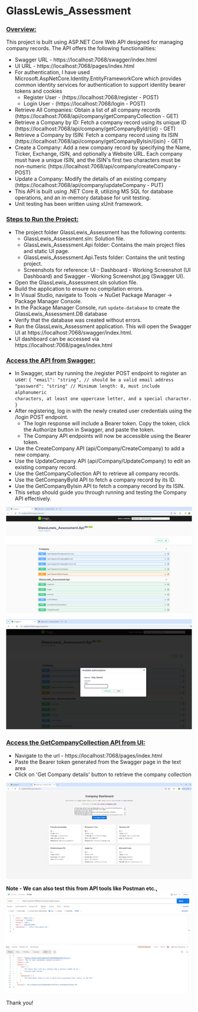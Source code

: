 <h1>GlassLewis_Assessment</h1>

<u><h3>Overview:</u></h3>

This project is built using ASP.NET Core Web API designed for managing company records. The API offers the following functionalities:

- Swagger URL - https://localhost:7068/swagger/index.html
- UI URL - https://localhost:7068/pages/index.html
- For authentication, I have used Microsoft.AspNetCore.Identity.EntityFrameworkCore which provides common identity services for authentication to support identity bearer tokens and cookies
	- Register User - (https://localhost:7068/register - POST)
 	- Login User - (https://localhost:7068/login - POST)
- Retrieve All Companies: Obtain a list of all company records (https://localhost:7068/api/company/getCompanyCollection - GET)
- Retrieve a Company by ID: Fetch a company record using its unique ID (https://localhost:7068/api/company/getCompanyById/{id} - GET)
- Retrieve a Company by ISIN: Fetch a company record using its ISIN (https://localhost:7068/api/company/getCompanyByIsin/{isin} - GET)
- Create a Company: Add a new company record by specifying the Name, Ticker, Exchange, ISIN, and optionally a Website URL. Each company must have a unique ISIN, and the ISIN's first two characters must be non-numeric 
  (https://localhost:7068/api/company/createCompany - POST)
- Update a Company: Modify the details of an existing company (https://localhost:7068/api/company/updateCompany - PUT)
- This API is built using .NET Core 8, utilizing MS SQL for database operations, and an in-memory database for unit testing.
- Unit testing has been written using xUnit framework.

<u><h3>Steps to Run the Project:</u></h3>
- The project folder GlassLewis_Assessment has the following contents:
 	- GlassLewis_Assessment.sln: Solution file.
	- GlassLewis_Assessment.Api folder: Contains the main project files and static UI page.
	- GlassLewis_Assessment.Api.Tests folder: Contains the unit testing project.
	- Screenshots for reference: UI - Dashboard - Working Screenshot (UI Dashboard) and Swagger - Working Screenshot.jpg (Swagger UI).
- Open the GlassLewis_Assessment.sln solution file.
- Build the application to ensure no compilation errors.
- In Visual Studio, navigate to Tools -> NuGet Package Manager -> Package Manager Console.
- In the Package Manager Console, run `update-database` to create the GlassLewis_Assessment.DB database 
- Verify that the database was created without errors.
- Run the GlassLewis_Assessment application. This will open the Swagger UI at https://localhost:7068/swagger/index.html.
- UI dashboard can be accessed via https://localhost:7068/pages/index.html

<u><h3>Access the API from Swagger:</h3></u>
- In Swagger, start by running the /register POST endpoint to register an user:
	<code>{
	  "email": "string", // should be a valid email address
	  "password": "string"  // Minimum length: 8, must include alphanumeric characters, at least one uppercase letter, and a special character.
	}
   </code>
- After registering, log in with the newly created user credentials using the /login POST endpoint.
  - The login response will include a Bearer token. Copy the token, click the Authorize button in Swagger, and paste the token.
  - The Company API endpoints will now be accessible using the Bearer token.
- Use the CreateCompany API (api/Company/CreateCompany) to add a new company.
- Use the UpdateCompany API (api/Company/UpdateCompany) to edit an existing company record.
- Use the GetCompanyCollection API to retrieve all company records.
- Use the GetCompanyById API to fetch a company record by its ID.
- Use the GetCompanyByIsin API to fetch a company record by its ISIN.
- This setup should guide you through running and testing the Company API effectively.

![Swagger Image](https://github.com/prakashalamanda/GlassLewis_Assessment/blob/master/Swagger%20-%20Dashboard.png)

![Swagger Image](https://github.com/prakashalamanda/GlassLewis_Assessment/blob/master/Swagger%20-%20Authorize.png)

<u><h3>Access the GetCompanyCollection API from UI:</h3></u>
- Navigate to the url - https://localhost:7068/pages/index.html
- Paste the Bearer token generated from the Swagger page in the text area
- Click on 'Get Company details' button to retrieve the company collection

![UI_Image](https://github.com/prakashalamanda/GlassLewis_Assessment/blob/master/UI%20-%20Dashboard.png)

<b>Note - We can also test this from API tools like Postman etc.,</b> 
![UI_Image](https://github.com/prakashalamanda/GlassLewis_Assessment/blob/master/Postman.png)

Thank you!

